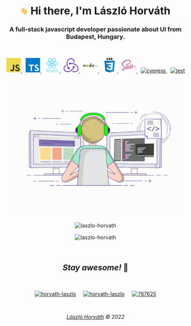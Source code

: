 <h1 align="center"><img src="assets/wave.gif" width="20"> Hi there, I'm László Horváth</h1>
<h3 align="center">A full-stack javascript developer passionate about UI from Budapest, Hungary.</h3>

<br />

<p align="center">
  <a href="https://developer.mozilla.org/en-US/docs/Web/JavaScript" target="_blank" rel="noreferrer"> <img src="https://raw.githubusercontent.com/devicons/devicon/master/icons/javascript/javascript-original.svg" alt="javascript" width="40" height="40"/> </a>&nbsp;
  <a href="https://www.typescriptlang.org/" target="_blank" rel="noreferrer"> <img src="https://raw.githubusercontent.com/devicons/devicon/master/icons/typescript/typescript-original.svg" alt="typescript" width="40" height="40"/> </a>&nbsp;
  <a href="https://reactjs.org/" target="_blank" rel="noreferrer"> <img src="https://raw.githubusercontent.com/devicons/devicon/master/icons/react/react-original-wordmark.svg" alt="react" width="40" height="40"/> </a>&nbsp;
  <a href="https://redux.js.org" target="_blank" rel="noreferrer"> <img src="https://raw.githubusercontent.com/devicons/devicon/master/icons/redux/redux-original.svg" alt="redux" width="40" height="40"/> </a>&nbsp;
  <a href="https://nodejs.org" target="_blank" rel="noreferrer"> <img src="https://raw.githubusercontent.com/devicons/devicon/master/icons/nodejs/nodejs-original-wordmark.svg" alt="nodejs" width="40" height="40"/> </a>&nbsp;
  <a href="https://www.w3schools.com/css/" target="_blank" rel="noreferrer"> <img src="https://raw.githubusercontent.com/devicons/devicon/master/icons/css3/css3-original-wordmark.svg" alt="css3" width="40" height="40"/> </a>&nbsp;
  <a href="https://sass-lang.com" target="_blank" rel="noreferrer"> <img src="https://raw.githubusercontent.com/devicons/devicon/master/icons/sass/sass-original.svg" alt="sass" width="40" height="40"/> </a>&nbsp;
  <a href="https://www.cypress.io" target="_blank" rel="noreferrer"> <img src="https://raw.githubusercontent.com/simple-icons/simple-icons/6e46ec1fc23b60c8fd0d2f2ff46db82e16dbd75f/icons/cypress.svg" alt="cypress" width="40" height="40"/> </a>&nbsp;
  <a href="https://jestjs.io" target="_blank" rel="noreferrer"> <img src="https://www.vectorlogo.zone/logos/jestjsio/jestjsio-icon.svg" alt="jest" width="40" height="40"/> </a>
</p>
<br />

<center>
  <img align="center" src="assets/coder.gif" width="450" />
</center>

<br />

<p align="center">
  <img align="center" width="400" src="https://github-readme-stats.vercel.app/api/top-langs?username=laszlo-horvath&show_icons=true&locale=en&theme=algolia&hide_border=true&border_radius=5&exclude_repo=awesome-less-mixins" alt="laszlo-horvath" />
</p>
<p align="center">
  <img align="center"  width="400" src="https://github-readme-streak-stats.herokuapp.com/?user=laszlo-horvath&include_all_commits=true&show_icons=true&count_private=true&locale=en&theme=algolia&hide_border=true&border_radius=5" alt="laszlo-horvath" />
</p>

<br />

<h2 align="center"><i>Stay <b>awesome</b>!</i> 🤘</h2>

<br />

<p align="center">
<a href="https://codepen.io/horvath-laszlo" target="blank"><img align="center" src="https://www.vectorlogo.zone/logos/codepen/codepen-icon.svg" alt="horvath-laszlo" height="40" width="40" /></a>
&nbsp;
&nbsp;
<a href="https://linkedin.com/in/horvath-laszlo" target="blank"><img align="center" src="https://www.vectorlogo.zone/logos/linkedin/linkedin-tile.svg" alt="horvath-laszlo" height="40" width="40" /></a>
&nbsp;
&nbsp;
<a href="https://stackoverflow.com/users/787625" target="blank"><img align="center" src="https://raw.githubusercontent.com/rahuldkjain/github-profile-readme-generator/master/src/images/icons/Social/stack-overflow.svg" alt="787625" height="40" width="40" /></a>
</p>

<br />

<p align="center"><i><a href="mailto:horvathlaszlo88@gmail.com">László Horváth</a> © 2022</i></p>
